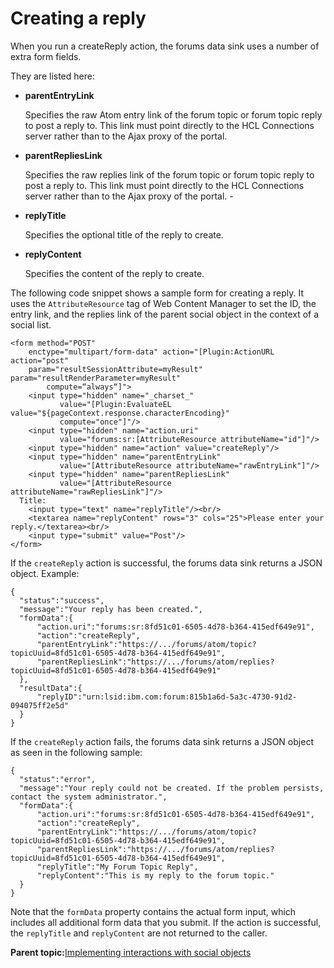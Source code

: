# Creating a reply 

When you run a createReply action, the forums data sink uses a number of extra form fields.

They are listed here:

-   **parentEntryLink**

    Specifies the raw Atom entry link of the forum topic or forum topic reply to post a reply to. This link must point directly to the HCL Connections server rather than to the Ajax proxy of the portal.

-   **parentRepliesLink**

    Specifies the raw replies link of the forum topic or forum topic reply to post a reply to. This link must point directly to the HCL Connections server rather than to the Ajax proxy of the portal. -

-   **replyTitle**

    Specifies the optional title of the reply to create.

-   **replyContent**

    Specifies the content of the reply to create.


The following code snippet shows a sample form for creating a reply. It uses the `AttributeResource` tag of Web Content Manager to set the ID, the entry link, and the replies link of the parent social object in the context of a social list.

```
<form method="POST" 
    enctype="multipart/form-data" action="[Plugin:ActionURL action="post" 
    param="resultSessionAttribute=myResult" param="resultRenderParameter=myResult" 
        compute=“always“]">    
    <input type="hidden" name="_charset_" 
           value="[Plugin:EvaluateEL value="${pageContext.response.characterEncoding}" 
           compute="once"]"/>    
    <input type="hidden" name="action.uri" 
           value="forums:sr:[AttributeResource attributeName="id"]"/>    
    <input type="hidden" name="action" value="createReply"/>    
    <input type="hidden" name="parentEntryLink" 
           value="[AttributeResource attributeName="rawEntryLink"]"/>    
    <input type="hidden" name="parentRepliesLink" 
           value="[AttributeResource attributeName="rawRepliesLink"]"/>
  Title: 
    <input type="text" name="replyTitle"/><br/>    
    <textarea name="replyContent" rows="3" cols="25">Please enter your reply.</textarea><br/>     
    <input type="submit" value="Post"/>
</form>
```

If the `createReply` action is successful, the forums data sink returns a JSON object. Example:

```
{
  "status":"success",
  "message":"Your reply has been created.",
  "formData":{
      "action.uri":"forums:sr:8fd51c01-6505-4d78-b364-415edf649e91",
      "action":"createReply",
      "parentEntryLink":"https://.../forums/atom/topic?topicUuid=8fd51c01-6505-4d78-b364-415edf649e91",
      "parentRepliesLink":"https://.../forums/atom/replies?topicUuid=8fd51c01-6505-4d78-b364-415edf649e91"
  },
  "resultData":{
      "replyID":"urn:lsid:ibm.com:forum:815b1a6d-5a3c-4730-91d2-094075ff2e5d"
  }
}
```

If the `createReply` action fails, the forums data sink returns a JSON object as seen in the following sample:

```
{
  "status":"error",
  "message":"Your reply could not be created. If the problem persists, contact the system administrator.",
  "formData":{
      "action.uri":"forums:sr:8fd51c01-6505-4d78-b364-415edf649e91",
      "action":"createReply",
      "parentEntryLink":"https://.../forums/atom/topic?topicUuid=8fd51c01-6505-4d78-b364-415edf649e91",
      "parentRepliesLink":"https://.../forums/atom/replies?topicUuid=8fd51c01-6505-4d78-b364-415edf649e91",
      "replyTitle":"My Forum Topic Reply",
      "replyContent":"This is my reply to the forum topic."
  }
}
```

Note that the `formData` property contains the actual form input, which includes all additional form data that you submit. If the action is successful, the `replyTitle` and `replyContent` are not returned to the caller.

**Parent topic:**[Implementing interactions with social objects ](../wcm/wcm_dev_impl_intrax_soc_objects.md)


